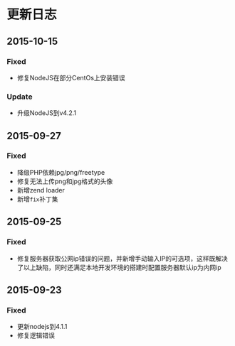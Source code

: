 # 更新日志

## 2015-10-15
### Fixed
- 修复NodeJS在部分CentOs上安装错误

### Update
- 升级NodeJS到v4.2.1

## 2015-09-27
### Fixed
- 降级PHP依赖jpg/png/freetype
- 修复无法上传png和jpg格式的头像
- 新增zend loader
- 新增`fix`补丁集

## 2015-09-25
### Fixed
- 修复服务器获取公网ip错误的问题，并新增手动输入IP的可选项，这样既解决了以上缺陷，同时还满足本地开发环境的搭建时配置服务器默认ip为内网ip

## 2015-09-23
### Fixed
- 更新nodejs到4.1.1
- 修复逻辑错误